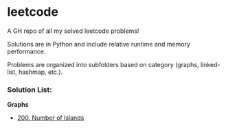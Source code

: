 # leetcode

A GH repo of all my solved leetcode problems!

Solutions are in Python and include relative runtime and memory performance.

Problems are organized into subfolders based on category (graphs, linked-list, hashmap, etc.).

### Solution List:

**Graphs** 
- [200. Number of Islands](https://github.com/leo3friedman/leetcode/blob/main/graphs/200_number_of_islands.py)
